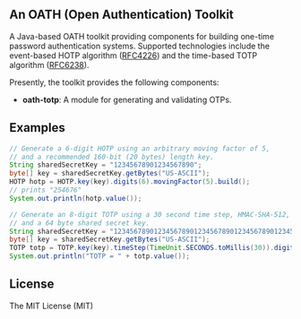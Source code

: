 ## An OATH (Open Authentication) Toolkit

A Java-based OATH toolkit providing components for building one-time password authentication systems. Supported technologies include the event-based HOTP algorithm ([RFC4226](https://tools.ietf.org/html/rfc4226)) and the time-based TOTP algorithm ([RFC6238](https://tools.ietf.org/html/rfc6238)).

Presently, the toolkit provides the following components:

* **oath-totp**: A module for generating and validating OTPs.

## Examples

```java
// Generate a 6-digit HOTP using an arbitrary moving factor of 5, 
// and a recommended 160-bit (20 bytes) length key.
String sharedSecretKey = "12345678901234567890";
byte[] key = sharedSecretKey.getBytes("US-ASCII");
HOTP hotp = HOTP.key(key).digits(6).movingFactor(5).build();
// prints "254676"
System.out.println(hotp.value());

// Generate an 8-digit TOTP using a 30 second time step, HMAC-SHA-512,
// and a 64 byte shared secret key.
String sharedSecretKey = "1234567890123456789012345678901234567890123456789012345678901234";
byte[] key = sharedSecretKey.getBytes("US-ASCII");
TOTP totp = TOTP.key(key).timeStep(TimeUnit.SECONDS.toMillis(30)).digits(8).hmacSha512().build();
System.out.println("TOTP = " + totp.value());
```

## License

The MIT License (MIT)